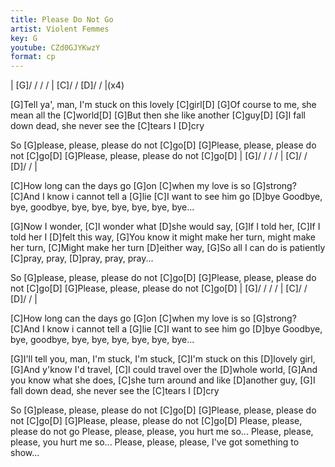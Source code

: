 ```yaml
---
title: Please Do Not Go
artist: Violent Femmes
key: G
youtube: CZd0GJYKwzY
format: cp
---
```


| [G]/ / / / | [C]/ / [D]/ / |(x4)

[G]Tell ya', man, I'm stuck on this lovely [C]girl[D]
[G]Of course to me, she mean all the [C]world[D]
[G]But then she like another [C]guy[D]
[G]I fall down dead, she never see the [C]tears I [D]cry

So [G]please, please, please do not [C]go[D]
[G]Please, please, please do not [C]go[D]
[G]Please, please, please do not [C]go[D]
| [G]/ / / / | [C]/ / [D]/ / |

[C]How long can the days go [G]on
[C]when my love is so [G]strong?
[C]And I know i cannot tell a [G]lie
[C]I want to see him go [D]bye
Goodbye, bye, goodbye, bye, bye, bye, bye, bye, bye...

[G]Now I wonder, [C]I wonder what [D]she would say,
[G]If I told her, [C]If I told her I [D]felt this way,
[G]You know it might make her turn, might make her turn,
[C]Might make her turn [D]either way,
[G]So all I can do is patiently [C]pray, pray, [D]pray, pray, pray...

So [G]please, please, please do not [C]go[D]
[G]Please, please, please do not [C]go[D]
[G]Please, please, please do not [C]go[D]
| [G]/ / / / | [C]/ / [D]/ / |

[C]How long can the days go [G]on
[C]when my love is so [G]strong?
[C]And I know i cannot tell a [G]lie
[C]I want to see him go [D]bye
Goodbye, bye, goodbye, bye, bye, bye, bye, bye, bye...

[G]I'll tell you, man, I'm stuck, I'm stuck, [C]I'm stuck on this [D]lovely girl,
[G]And y'know I'd travel, [C]I could travel over the [D]whole world,
[G]And you know what she does, [C]she turn around and like [D]another guy,
[G]I fall down dead, she never see the [C]tears I [D]cry

So [G]please, please, please do not [C]go[D]
[G]Please, please, please do not [C]go[D]
[G]Please, please, please do not [C]go[D]
Please, please, please do not go
Please, please, please, you hurt me so...
Please, please, please, you hurt me so...
Please, please, please, I've got something to show...
